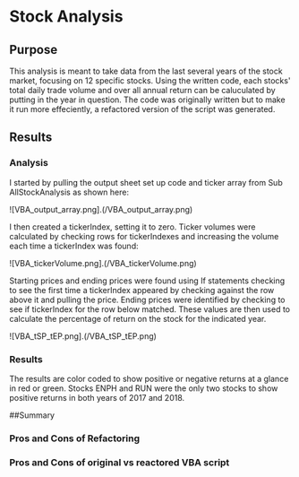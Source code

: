 # Stock Analysis


## Purpose

This analysis is meant to take data from the last several years of the stock market, focusing on 12 specific stocks. Using the written code, each stocks' total daily trade volume and over all annual return can be caluculated by putting in the year in question. The code was originally written but to make it run more effeciently, a refactored version of the script was generated.

## Results

### Analysis

I started by pulling the output sheet set up code and ticker array from Sub AllStockAnalysis as shown here:

![VBA_output_array.png].(/VBA_output_array.png)

I then created a tickerIndex, setting it to zero. Ticker volumes were calculated by checking rows for tickerIndexes and increasing the volume each time a tickerIndex was found:

![VBA_tickerVolume.png].(/VBA_tickerVolume.png)

Starting prices and ending prices were found using If statements checking to see the first time a tickerIndex appeared by checking against the row above it and pulling the price. Ending prices were identified by checking to see if tickerIndex for the row below matched. These values are then used to calculate the percentage of return on the stock for the indicated year.

![VBA_tSP_tEP.png].(/VBA_tSP_tEP.png)

### Results

The results are color coded to show positive or negative returns at a glance in red or green. Stocks ENPH and RUN were the only two stocks to show positive returns in both years of 2017 and 2018.



##Summary

### Pros and Cons of Refactoring



### Pros and Cons of original vs reactored VBA script
